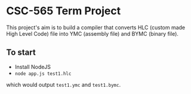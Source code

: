 # CSC-565 Term Project

This project's aim is to build a compiler that converts HLC (custom made High Level Code) file into YMC (assembly file) and BYMC (binary file).

## To start

- Install NodeJS
- `node app.js test1.hlc`

which would output `test1.ymc` and `test1.bymc`.
